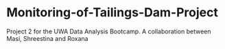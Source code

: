# Monitoring-of-Tailings-Dam-Project
Project 2 for the UWA Data Analysis Bootcamp. A collaboration between Masi, Shreestina and Roxana
